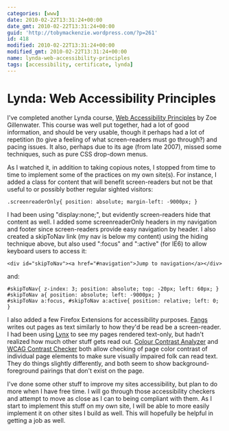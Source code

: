 ```yaml
---
categories: [www]
date: 2010-02-22T13:31:24+00:00
date_gmt: 2010-02-22T13:31:24+00:00
guid: 'http://tobymackenzie.wordpress.com/?p=261'
id: 418
modified: 2010-02-22T13:31:24+00:00
modified_gmt: 2010-02-22T13:31:24+00:00
name: lynda-web-accessibility-principles
tags: [accessibility, certificate, lynda]
---
```


Lynda: Web Accessibility Principles
===================================

I've completed another Lynda course, [Web Accessibility Principles](http://www.lynda.com/home/CertificateOfCompletion/ViewCourseCertificate.aspx?lpk57=0711D5A942AB4B52AC3572202139332F&utm_source=LDC&utm_medium=partner&utm_content=link&utm_campaign=cert_of_comp) by Zoe Gillenwater.  This course was well put together, had a lot of good information, and should be very usable, though it perhaps had a lot of repetition (to give a feeling of what screen-readers must go through?) and pacing issues.  It also, perhaps due to its age (from late 2007), missed some techniques, such as pure CSS drop-down menus.

As I watched it, in addition to taking copious notes, I stopped from time to time to implement some of the practices on my own site(s).  For instance, I added a class for content that will benefit screen-readers but not be that useful to or possibly bother regular sighted visitors:

```
.screenreaderOnly{ position: absolute; margin-left: -9000px; }
```

I had been using "display:none;", but evidently screen-readers hide that content as well.  I added some screenreaderOnly headers in my navigation and footer since screen-readers provide easy navigation by header.  I also created a skipToNav link (my nav is below my content) using the hiding technique above, but also used ":focus" and ":active" (for IE6) to allow keyboard users to access it:

```
<div id="skipToNav"><a href="#navigation">Jump to navigation</a></div>
```

and:

```
#skipToNav{ z-index: 3; position: absolute; top: -20px; left: 60px; }
#skipToNav a{ position: absolute; left: -9000px; }
#skipToNav a:focus, #skipToNav a:active{ position: relative; left: 0; }
```

I also added a few Firefox Extensions for accessibility purposes.  [Fangs](https://addons.mozilla.org/en-US/firefox/addon/402) writes out pages as text similarly to how they'd be read be a screen-reader.  I had been using [Lynx](http://en.wikipedia.org/wiki/Lynx_%28web_browser%29) to see my pages rendered text-only, but hadn't realized how much other stuff gets read out. [Colour Contrast Analyzer](https://addons.mozilla.org/en-US/firefox/addon/7313) and [WCAG Contrast Checker](https://addons.mozilla.org/en-US/firefox/addon/7391) both allow checking of page color contrast of individual page elements to make sure visually impaired folk can read text.  They do things slightly differently, and both seem to show background-foreground pairings that don't exist on the page.

I've done some other stuff to improve my sites accessibility, but plan to do more when I have free time.  I will go through those accessibility checkers and attempt to move as close as I can to being compliant with them.  As I start to implement this stuff on my own site, I will be able to more easily implement it on other sites I build as well.  This will hopefully be helpful in getting a job as well.
